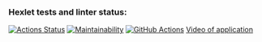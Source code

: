 ### Hexlet tests and linter status:
[![Actions Status](https://github.com/KrylovMikhail1985/java-project-lvl2/workflows/hexlet-check/badge.svg)](https://github.com/KrylovMikhail1985/java-project-lvl2/actions)
[![Maintainability](https://api.codeclimate.com/v1/badges/db5cdb8223e5c365b028/maintainability)](https://codeclimate.com/github/KrylovMikhail1985/java-project-lvl2/maintainability)
[![GitHub Actions](https://github.com/KrylovMikhail1985/java-project-lvl2/actions/workflows/github-actions.yml/badge.svg)](https://github.com/KrylovMikhail1985/java-project-lvl2/actions/workflows/github-actions.yml)
[Video of application](https://asciinema.org/a/YSlz1435CzlTPTrKNWDzbve9w)